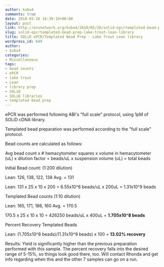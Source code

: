 ```yaml
---
author: kubu4
comments: true
date: 2010-05-26 16:39:19+00:00
layout: post
link: http://onsnetwork.org/kubu4/2010/05/26/solid-epcrtemplated-bead-prep-lake-trout-lean-library/
slug: solid-epcrtemplated-bead-prep-lake-trout-lean-library
title: SOLiD ePCR/Templated Bead Prep - Lake Trout Lean library
wordpress_id: 649
author:
- kubu4
categories:
- Miscellaneous
tags:
- bead counts
- ePCR
- lake trout
- Lean
- library prep
- SOLiD
- SOLiD libraries
- templated bead prep
---
```


ePCR was performed following ABI's "full scale" protocol, using 1pM of SOLiD cDNA library.

Templated bead preparation was performed according to the "full scale" protocol.

Bead counts are calculated as follows:

Avg bead count x # hemacytometer squares x volume in hemacytometer (uL) x dilution factor = beads/uL x suspension volume (uL) = total beads

Initial Bead count: (1:200 dilution)

Lean: 126, 138, 122, 138 Avg. = 131

Lean: 131 x 25 x 10 x 200 = 6.55x10^6 beads/uL x 200uL = 1.31x10^9 beads

Templated Bead counts (1:10 dilution)

Lean: 165, 171, 186, 160 Avg. = 170.5

170.5 x 25 x 10 x 10 = 426250 beads/uL x 400uL = **1.705x10^8 beads**

Percent Recovery Templated Beads

Lean: (1.705x10^8 beads)/(1.31x10^9 beads) x 100 = **13.02% recovery**

Results: Yield is significantly higher than the previous preparation performed with this sample. The percent recovery falls into the desired range of 5-15%, so things look good there, too. Will contact Rhonda and get info regarding when this and the other 7 samples can go on a run.
